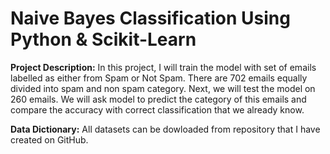 # Naive Bayes Classification Using Python & Scikit-Learn

**Project Description:**
In this project, I will train the model with set of emails labelled as either from Spam or Not Spam. There are 702 emails equally divided into spam and non spam category. Next, we will test the model on 260 emails. We will ask model to predict the category of this emails and compare the accuracy with correct classification that we already know.

**Data Dictionary:**
All datasets can be dowloaded from repository that I have created on GitHub.